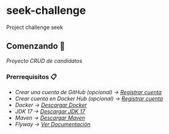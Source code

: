 # seek-challenge
Project challenge seek

## Comenzando  🚀

_Proyecto CRUD de candidatos_

### Prerrequisitos 📋

* _Crear una cuenta de GitHub (opcional) -> [Registrar cuenta](https://github.com/join)_
* _Crear cuenta en Docker Hub (opcional) -> [Registrar cuenta](https://www.docker.com/products/docker-hub/)_
* _Docker -> [Descargar Docker](https://www.docker.com/products/docker-desktop/)_
* _JDK 17 -> [Descargar JDK 17](https://www.oracle.com/java/technologies/javase/jdk11-archive-downloads.html](https://docs.aws.amazon.com/corretto/latest/corretto-17-ug/downloads-list.html))_
* _Maven -> [Descargar Maven]([https://www.oracle.com/java/technologies/javase/jdk11-archive-downloads.html](https://docs.aws.amazon.com/corretto/latest/corretto-17-ug/downloads-list.html)(https://maven.apache.org/download.cgi))_
* _Flyway -> [Ver Documentación]([[https://www.oracle.com/java/technologies/javase/jdk11-archive-downloads.html](https://docs.aws.amazon.com/corretto/latest/corretto-17-ug/downloads-list.html)](https://unpocodejava.com/2018/01/02/que-es-flyway/))_
